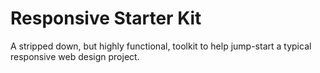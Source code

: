 Responsive Starter Kit
======================

A stripped down, but highly functional, toolkit to help jump-start a typical responsive web design project.
